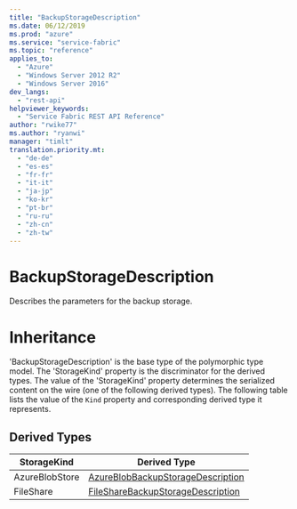 ```yaml
---
title: "BackupStorageDescription"
ms.date: 06/12/2019
ms.prod: "azure"
ms.service: "service-fabric"
ms.topic: "reference"
applies_to: 
  - "Azure"
  - "Windows Server 2012 R2"
  - "Windows Server 2016"
dev_langs: 
  - "rest-api"
helpviewer_keywords: 
  - "Service Fabric REST API Reference"
author: "rwike77"
ms.author: "ryanwi"
manager: "timlt"
translation.priority.mt: 
  - "de-de"
  - "es-es"
  - "fr-fr"
  - "it-it"
  - "ja-jp"
  - "ko-kr"
  - "pt-br"
  - "ru-ru"
  - "zh-cn"
  - "zh-tw"
---
```

# BackupStorageDescription

Describes the parameters for the backup storage.
# Inheritance

'BackupStorageDescription' is the base type of the polymorphic type model. The 'StorageKind' property is the discriminator for the derived types. 
The value of the 'StorageKind' property determines the serialized content on the wire (one of the following derived types). 
The following table lists the value of the `Kind` property and corresponding derived type it represents.
## Derived Types

| StorageKind | Derived Type |
| --- | --- | 
| AzureBlobStore | [AzureBlobBackupStorageDescription](sfclient-model-azureblobbackupstoragedescription.md) |
| FileShare | [FileShareBackupStorageDescription](sfclient-model-filesharebackupstoragedescription.md) |

